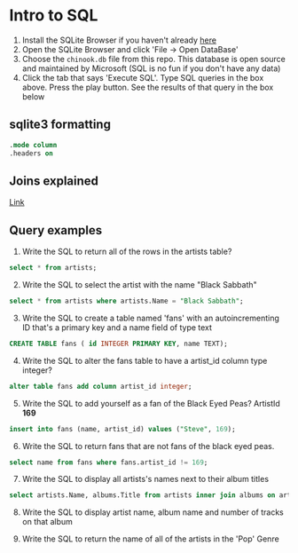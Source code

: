 # Intro to SQL

1. Install the SQLite Browser if you haven't already [here](http://sqlitebrowser.org/)
2. Open the SQLite Browser and click 'File -> Open DataBase'
3. Choose the `chinook.db` file from this repo. This database is open source and maintained by Microsoft (SQL is no fun if you don't have any data)
4. Click the tab that says 'Execute SQL'. Type SQL queries in the box above. Press the play button. See the results of that query in the box below

## sqlite3 formatting

```sql
.mode column
.headers on
```

## Joins explained

[Link](http://blog.seldomatt.com/blog/2012/10/17/about-sql-joins-the-3-ring-binder-model/)

## Query examples

1. Write the SQL to return all of the rows in the artists table?

```SQL
select * from artists;
```

2. Write the SQL to select the artist with the name "Black Sabbath"

```SQL
select * from artists where artists.Name = "Black Sabbath";
```
3. Write the SQL to create a table named 'fans' with an autoincrementing ID that's a primary key and a name field of type text

```SQL
CREATE TABLE fans ( id INTEGER PRIMARY KEY, name TEXT);
```

4. Write the SQL to alter the fans table to have a artist_id column type integer?

```SQL
alter table fans add column artist_id integer;
```

5. Write the SQL to add yourself as a fan of the Black Eyed Peas? ArtistId **169**
```SQL
insert into fans (name, artist_id) values ("Steve", 169);
```

6. Write the SQL to return fans that are not fans of the black eyed peas.

```SQL
select name from fans where fans.artist_id != 169;
```
7. Write the SQL to display all artists's names next to their album titles

```SQL
select artists.Name, albums.Title from artists inner join albums on artists.ArtistId = albums.ArtistId;
```

8. Write the SQL to display artist name, album name and number of tracks on that album

9. Write the SQL to return the name of all of the artists in the 'Pop' Genre
